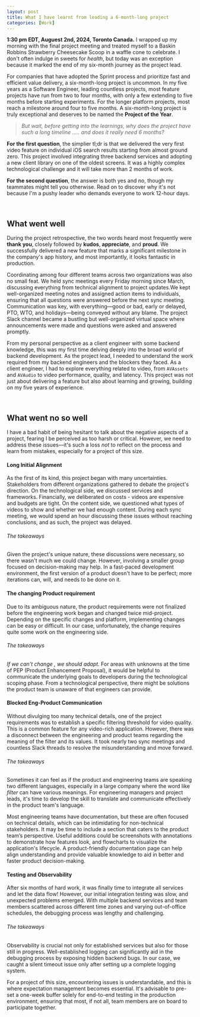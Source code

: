 ```yaml
---
layout: post
title: What I have learnt from leading a 6-month-long project
categories: [Work]
---
```


**1:30 pm EDT, Auguest 2nd, 2024, Toronto Canada.**  I wrapped up my morning with the final project meeting and treated myself to a Baskin Robbins Strawberry Cheesecake Scoop in a waffle cone to celebrate. I don't often indulge in sweets for *health*, but today was an exception because it marked the end of my six-month journey as the project lead. 



For companies that have adopted the Sprint process and prioritize fast and efficient value delivery, a six-month-long project is uncommon. In my five years as a Software Engineer, leading countless projects, most feature projects have run from two to four months, with only a few extending to five months before starting experiments. For the longer platform projects, most reach a milestone around four to five months. A six-month-long project is truly exceptional and deserves to be named the **Project of the Year**.

<!--more-->

> *But wait, before getting into the learnings, why does the project have such a long timeline ..... and does it really need 6 months?*





**For the first question**, the simplier tl;dr is that we delivered the very first video feature on individual iOS search results starting from almost ground zero. This project involved integrating three backend services and adopting a new client library on one of the oldest screens. It was a highly complex technological challenge and it will take more than 2 months of work.

**For the second question**, the answer is both yes and no, though my teammates might tell you otherwise. Read on to discover why it's not because I'm a pushy leader who demands everyone to work 12-hour days.

<br/>

## What went well

During the project retrospective, the two words heard most frequently were **thank you**, closely followed by **kudos**, **appreciate**, and **proud**. We successfully delivered a new feature that marks a significant milestone in the company's app history, and most importantly, it looks fantastic in production. 

Coordinating among four different teams across two organizations was also no small feat. We held sync meetings every Friday morning since March, discussing everything from technical alignment to project updates.We kept well-organized meeting notes and assigned action items to individuals, ensuring that all questions were answered before the next sync meeting. Communication was key, with everything—good or bad, early or delayed, PTO, WTO, and holidays—being conveyed without any blame. The project Slack channel became a bustling but well-organized virtual space where announcements were made and questions were asked and answered promptly.

From my personal perspective as a client engineer with some backend knowledge, this was my first time delving deeply into the broad world of backend development. As the project lead, I needed to understand the work required from my backend engineers and the blockers they faced. As a client engineer, I had to explore everything related to video, from `AVAssets` and `AVAudio` to video performance, quality, and latency. This project was not just about delivering a feature but also about learning and growing, building on my five years of experience.

<br/>

## What went no so well

I have a bad habit of being hesitant to talk about the negative aspects of a project, fearing I be perceived as too harsh or critical. However, we need to address these issues—it's such a loss *not* to reflect on the process and learn from mistakes, especially for a project of this size.

#### Long Initial Alignment

As the first of its kind, this project began with many uncertainties. Stakeholders from different organizations gathered to debate the project's direction. On the technological side, we discussed services and frameworks. Financially, we deliberated on costs - videos are expensive and budgets are tight. On the content side, we questioned what types of videos to show and whether we had enough content. During each sync meeting, we would spend an hour discussing these issues without reaching conclusions, and as such, the project was delayed.

###### The takeaways

Given the project's unique nature, these discussions were necessary, so there wasn't much we could change. However, involving a smaller group focused on decision-making may help. In a fast-paced development environment, the first version of a product doesn't have to be perfect; more iterations can, will, and needs to be done on it.

#### The changing Product requirement

Due to its ambiguous nature, the product requirements were not finalized before the engineering work began and changed twice mid-project. Depending on the specific changes and platform, implementing changes can be easy or difficult. In our case, unfortunately, the change requires quite some work on the engineering side.  

###### The takeaways

*If we can't change , we should adapt.* For areas with unknowns at the time of PEP (Product Enhancement Proposal),  it would be helpful to communicate the underlying goals to developers during the technological scoping phase. From a technological perspective, there might be solutions the product team is unaware of that engineers can provide.

#### Blocked Eng-Product Communication

Without divulging too many technical details, one of the project requirements was to establish a specific filtering threshold for video quality. This is a common feature for any video-rich application. However, there was a disconnect between the engineering and product teams regarding the meaning of the filter and its values. It took nearly two sync meetings and countless Slack threads to resolve the misunderstanding and move forward.

###### The takeaways

Sometimes it can feel as if the product and engineering teams are speaking two different languages, especially in a large company where the word like *filter* can have various meanings. For engineering managers and project leads, it's time to develop the skill to translate and communicate effectively in the product team's language.

Most engineering teams have documentation, but these are often focused on technical details, which can be intimidating for non-technical stakeholders. It may be time to include a section that caters to the product team’s perspective. Useful additions could be screenshots with annotations to demonstrate how features look, and flowcharts to visualize the application's lifecycle. A product-friendly documentation page can help align understanding and provide valuable knowledge to aid in better and faster product decision-making.

#### Testing and Observability

After six months of hard work, it was finally time to integrate all services and let the data flow! However, our initial integration testing was slow, and unexpected problems emerged. With multiple backend services and team members scattered across different time zones and varying out-of-office schedules, the debugging process was lengthy and challenging.

###### The takeaways

Observability is crucial not only for established services but also for those still in progress. Well-established logging can significantly aid in the debugging process by exposing hidden backend bugs. In our case, we caught a silent timeout issue only after setting up a complete logging system.

For a project of this size, encountering issues is understandable, and this is where expectation management becomes essential. It's advisable to pre-set a one-week buffer solely for end-to-end testing in the production environment, ensuring that most, if not all, team members are on board to participate together.
